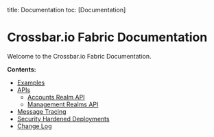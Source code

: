 title: Documentation
toc: [Documentation]

# Crossbar.io Fabric Documentation

Welcome to the Crossbar.io Fabric Documentation.

**Contents:**

* [Examples](Examples.md)
* [APIs](Apis.md)
   * [Accounts Realm API](AccountsRealmApi.md)
   * [Management Realms API](ManagementRealmsApi.md)
* [Message Tracing](MessageTracing.md)
* [Security Hardened Deployments](SecurityHardenedDeployments.md)
* [Change Log](ChangeLog.md)
